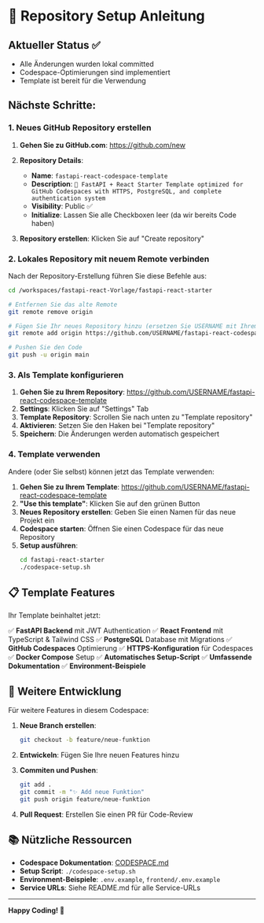 # 🚀 Repository Setup Anleitung

## Aktueller Status ✅
- Alle Änderungen wurden lokal committed
- Codespace-Optimierungen sind implementiert
- Template ist bereit für die Verwendung

## Nächste Schritte:

### 1. Neues GitHub Repository erstellen

1. **Gehen Sie zu GitHub.com**: https://github.com/new
2. **Repository Details**:
   - **Name**: `fastapi-react-codespace-template`
   - **Description**: `🚀 FastAPI + React Starter Template optimized for GitHub Codespaces with HTTPS, PostgreSQL, and complete authentication system`
   - **Visibility**: Public ✅
   - **Initialize**: Lassen Sie alle Checkboxen leer (da wir bereits Code haben)

3. **Repository erstellen**: Klicken Sie auf "Create repository"

### 2. Lokales Repository mit neuem Remote verbinden

Nach der Repository-Erstellung führen Sie diese Befehle aus:

```bash
cd /workspaces/fastapi-react-Vorlage/fastapi-react-starter

# Entfernen Sie das alte Remote
git remote remove origin

# Fügen Sie Ihr neues Repository hinzu (ersetzen Sie USERNAME mit Ihrem GitHub-Benutzernamen)
git remote add origin https://github.com/USERNAME/fastapi-react-codespace-template.git

# Pushen Sie den Code
git push -u origin main
```

### 3. Als Template konfigurieren

1. **Gehen Sie zu Ihrem Repository**: https://github.com/USERNAME/fastapi-react-codespace-template
2. **Settings**: Klicken Sie auf "Settings" Tab
3. **Template Repository**: Scrollen Sie nach unten zu "Template repository"
4. **Aktivieren**: Setzen Sie den Haken bei "Template repository"
5. **Speichern**: Die Änderungen werden automatisch gespeichert

### 4. Template verwenden

Andere (oder Sie selbst) können jetzt das Template verwenden:

1. **Gehen Sie zu Ihrem Template**: https://github.com/USERNAME/fastapi-react-codespace-template
2. **"Use this template"**: Klicken Sie auf den grünen Button
3. **Neues Repository erstellen**: Geben Sie einen Namen für das neue Projekt ein
4. **Codespace starten**: Öffnen Sie einen Codespace für das neue Repository
5. **Setup ausführen**: 
   ```bash
   cd fastapi-react-starter
   ./codespace-setup.sh
   ```

## 📋 Template Features

Ihr Template beinhaltet jetzt:

✅ **FastAPI Backend** mit JWT Authentication
✅ **React Frontend** mit TypeScript & Tailwind CSS
✅ **PostgreSQL** Database mit Migrations
✅ **GitHub Codespaces** Optimierung
✅ **HTTPS-Konfiguration** für Codespaces
✅ **Docker Compose** Setup
✅ **Automatisches Setup-Script**
✅ **Umfassende Dokumentation**
✅ **Environment-Beispiele**

## 🔄 Weitere Entwicklung

Für weitere Features in diesem Codespace:

1. **Neue Branch erstellen**:
   ```bash
   git checkout -b feature/neue-funktion
   ```

2. **Entwickeln**: Fügen Sie Ihre neuen Features hinzu

3. **Commiten und Pushen**:
   ```bash
   git add .
   git commit -m "✨ Add neue Funktion"
   git push origin feature/neue-funktion
   ```

4. **Pull Request**: Erstellen Sie einen PR für Code-Review

## 📚 Nützliche Ressourcen

- **Codespace Dokumentation**: [CODESPACE.md](CODESPACE.md)
- **Setup Script**: `./codespace-setup.sh`
- **Environment-Beispiele**: `.env.example`, `frontend/.env.example`
- **Service URLs**: Siehe README.md für alle Service-URLs

---
**Happy Coding! 🎉**
